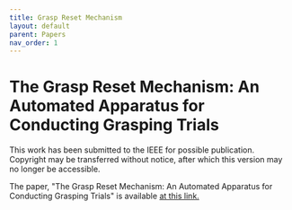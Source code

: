 ```yaml
---
title: Grasp Reset Mechanism
layout: default
parent: Papers
nav_order: 1
---
```


# The Grasp Reset Mechanism: An Automated Apparatus for Conducting Grasping Trials
This work has been submitted to the IEEE for possible publication. Copyright may be transferred without notice, after which this version may no longer be accessible.

The paper, "The Grasp Reset Mechanism: An Automated Apparatus for Conducting Grasping Trials" is available [at this link.](https://arxiv.org/html/2402.18650v1)

